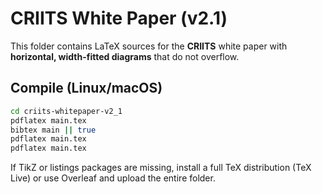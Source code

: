 # CRIITS White Paper (v2.1)

This folder contains LaTeX sources for the **CRIITS** white paper with **horizontal, width-fitted diagrams** that do not overflow.

## Compile (Linux/macOS)
```bash
cd criits-whitepaper-v2_1
pdflatex main.tex
bibtex main || true
pdflatex main.tex
pdflatex main.tex
```

If TikZ or listings packages are missing, install a full TeX distribution (TeX Live) or use Overleaf and upload the entire folder.
